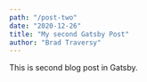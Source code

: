 ```yaml
---
path: "/post-two"
date: "2020-12-26"
title: "My second Gatsby Post"
author: "Brad Traversy"
---
```


This is second blog post in Gatsby.
